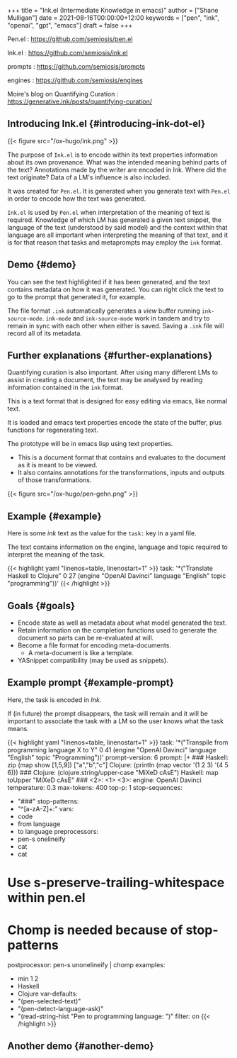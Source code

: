 +++
title = "Ink.el (Intermediate Knowledge in emacs)"
author = ["Shane Mulligan"]
date = 2021-08-16T00:00:00+12:00
keywords = ["pen", "ink", "openai", "gpt", "emacs"]
draft = false
+++

Pen.el
: <https://github.com/semiosis/pen.el>

Ink.el
: <https://github.com/semiosis/ink.el>

prompts
: <https://github.com/semiosis/prompts>

engines
: <https://github.com/semiosis/engines>

Moire's blog on Quantifying Curation
: <https://generative.ink/posts/quantifying-curation/>


## Introducing Ink.el {#introducing-ink-dot-el}

{{< figure src="/ox-hugo/ink.png" >}}

The purpose of `Ink.el` is to encode within
its text properties information about its own
provenance. What was the intended meaning
behind parts of the text? Annotations made by
the writer are encoded in Ink. Where did the
text originate? Data of a LM's influence is
also included.

It was created for `Pen.el`. It is generated
when you generate text with `Pen.el` in order
to encode how the text was generated.

`Ink.el` is used by `Pen.el` when
interpretation of the meaning of text is
required. Knowledge of which LM has generated
a given text snippet, the language of the text
(understood by said model) and the context
within that language are all important when
interpreting the meaning of that text, and it
is for that reason that tasks and metaprompts
may employ the `ink` format.


## Demo {#demo}

<!-- Play on asciinema.com -->
<!-- <a title="asciinema recording" href="https://asciinema.org/a/mLqcUaTCVADNF7Pkk238MGIvf" target="_blank"><img alt="asciinema recording" src="https://asciinema.org/a/mLqcUaTCVADNF7Pkk238MGIvf.svg" /></a> -->
<!-- Play on the blog -->
<script src="https://asciinema.org/a/mLqcUaTCVADNF7Pkk238MGIvf.js" id="asciicast-mLqcUaTCVADNF7Pkk238MGIvf" async></script>

You can see the text highlighted if it has
been generated, and the text contains metadata
on how it was generated. You can right click
the text to go to the prompt that generated
it, for example.

The file format `.ink` automatically generates
a _view_ buffer running `ink-source-mode`.
`ink-mode` and `ink-source-mode` work in
tandem and try to remain in sync with each
other when either is saved. Saving a `.ink`
file will record all of its metadata.


## Further explanations {#further-explanations}

Quantifying curation is also important. After
using many different LMs to assist in creating a
document, the text may be analysed by reading
information contained in the `ink` format.

This is a text format that is designed for
easy editing via emacs, like normal text.

It is loaded and emacs text properties encode
the state of the buffer, plus functions for
regenerating text.

The prototype will be in emacs lisp using text properties.

-   This is a document format that contains and evaluates to the document as it is meant to be viewed.
-   It also contains annotations for the transformations, inputs and outputs of those transformations.

{{< figure src="/ox-hugo/pen-gehn.png" >}}


## Example {#example}

Here is some _ink_ text as the value for the
`task:` key in a yaml file.

The text contains information on the engine,
language and topic required to interpret the
meaning of the task.

{{< highlight yaml "linenos=table, linenostart=1" >}}
task: '*("Translate Haskell to Clojure" 0 27 (engine "OpenAI Davinci" language "English" topic "programming"))'
{{< /highlight >}}


## Goals {#goals}

-   Encode state as well as metadata about what model generated the text.
-   Retain information on the completion functions used to generate the document so parts can be re-evaluated at will.
-   Become a file format for encoding meta-documents.
    -   A meta-document is like a template.
-   YASnippet compatibility (may be used as snippets).


## Example prompt {#example-prompt}

Here, the task is encoded in _Ink_.

If (in future) the prompt disappears, the task
will remain and it will be important to associate the task with
a LM so the user knows what the task means.

{{< highlight yaml "linenos=table, linenostart=1" >}}
task: '*("Transpile from programming language X to Y" 0 41 (engine "OpenAI Davinci" language "English" topic "Programming"))'
prompt-version: 6
prompt: |+
    ###
    Haskell: zip (map show [1,5,9]) ["a","b","c"]
    Clojure: (println (map vector '(1 2 3) '(4 5 6)))
    ###
    Clojure: (clojure.string/upper-case "MiXeD cAsE")
    Haskell: map toUpper "MiXeD cAsE"
    ###
    <2>: <1>
    <3>:
engine: OpenAI Davinci
temperature: 0.3
max-tokens: 400
top-p: 1
stop-sequences:
- "###"
stop-patterns:
- "^[a-zA-Z]+:"
vars:
- code
- from language
- to language
preprocessors:
- pen-s onelineify
- cat
- cat
# Use s-preserve-trailing-whitespace within pen.el
# Chomp is needed because of stop-patterns
postprocessor: pen-s unonelineify | chomp
examples:
- min 1 2
- Haskell
- Clojure
var-defaults:
- "(pen-selected-text)"
- "(pen-detect-language-ask)"
- "(read-string-hist \"Pen to programming language: \")"
filter: on
{{< /highlight >}}


## Another demo {#another-demo}

<!-- Play on asciinema.com -->
<!-- <a title="asciinema recording" href="https://asciinema.org/a/TV11bEJ8bO80CYABYjmtZApBb" target="_blank"><img alt="asciinema recording" src="https://asciinema.org/a/TV11bEJ8bO80CYABYjmtZApBb.svg" /></a> -->
<!-- Play on the blog -->
<script src="https://asciinema.org/a/TV11bEJ8bO80CYABYjmtZApBb.js" id="asciicast-TV11bEJ8bO80CYABYjmtZApBb" async></script>